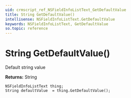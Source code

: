 ```yaml
---
uid: crmscript_ref_NSFieldInfoListText_GetDefaultValue
title: String GetDefaultValue()
intellisense: NSFieldInfoListText.GetDefaultValue
keywords: NSFieldInfoListText, GetDefaultValue
so.topic: reference
---
```


# String GetDefaultValue()

Default string value

**Returns:** String

```crmscript
NSFieldInfoListText thing;
String defaultValue  = thing.GetDefaultValue();
```

